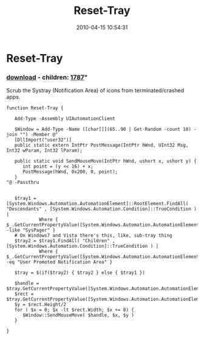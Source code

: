 ﻿---
pid:            1785
parent:         0
children:       1787
poster:         Joel Bennett
title:          Reset-Tray
date:           2010-04-15 10:54:31
format:         posh
---

# Reset-Tray

### [download](1785.ps1) - children: [1787](1787.md)"

Scrub the Systray (Notification Area) of icons from terminated/crashed apps.

```posh
function Reset-Tray {

   Add-Type -Assembly UIAutomationClient

   $Window = Add-Type -Name ([char[]](65..90 | Get-Random -count 10) -join "") -Member @"
   [DllImport("user32")]
   public static extern IntPtr PostMessage(IntPtr hWnd, UInt32 Msg, Int32 wParam, Int32 lParam);

   public static void SendMouseMove(IntPtr hWnd, ushort x, ushort y) {
      int point = (y << 16) + x;
      PostMessage(hWnd, 0x200, 0, point);
   } 
"@ -Passthru 


   $tray1 = [System.Windows.Automation.AutomationElement]::RootElement.FindAll( "Descendants" , [System.Windows.Automation.Condition]::TrueCondition ) | 
            Where { $_.GetCurrentPropertyValue([System.Windows.Automation.AutomationElement]::ClassNameProperty) -like "SysPager" }
   # On Windows7 and Vista there's this, like, sub-tray thing
   $tray2 = $tray1.FindAll( "Children" , [System.Windows.Automation.Condition]::TrueCondition ) |
            Where { $_.GetCurrentPropertyValue([System.Windows.Automation.AutomationElement]::NameProperty) -eq "User Promoted Notification Area" }
           
   $tray = $(if($tray2) { $tray2 } else { $tray1 })

   $handle = $tray.GetCurrentPropertyValue([System.Windows.Automation.AutomationElement]::NativeWindowHandleProperty)
   $rect = $tray.GetCurrentPropertyValue([System.Windows.Automation.AutomationElement]::BoundingRectangleProperty) 
   $y = $rect.Height/2
   for ( $x = 0; $x -lt $rect.Width; $x += 8) {
      $Window::SendMouseMove( $handle, $x, $y )
   }

}
```
